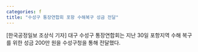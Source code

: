```yaml
---
categories: f
title: "수성구 통장연합회 포항 수해복구 성금 전달"
---
```

[한국공정일보 조상식 기자] 대구 수성구 통장연합회는 지난 30일 포항지역 수해 복구를 위한 성금 200만 원을 수성구청을 통해 전달했다.